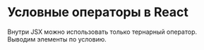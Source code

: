 # Условные операторы в React
Внутри JSX можно использовать только тернарный оператор.<br />
Выводим элементы по условию.
